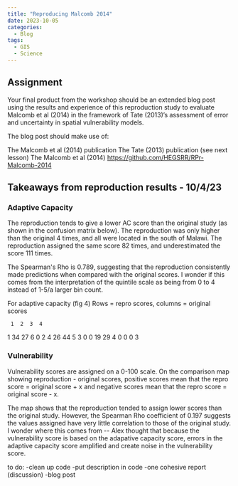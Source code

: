 ```yaml
---
title: "Reproducing Malcomb 2014"
date: 2023-10-05
categories:
  - Blog
tags:
  - GIS
  - Science
---
```


## Assignment
Your final product from the workshop should be an extended blog post using the results and experience of this reproduction study to evaluate Malcomb et al (2014) in the framework of Tate (2013)’s assessment of error and uncertainty in spatial vulnerability models.

The blog post should make use of:

The Malcomb et al (2014) publication
The Tate (2013) publication (see next lesson)
The Malcomb et al (2014) https://github.com/HEGSRR/RPr-Malcomb-2014

## Takeaways from reproduction results - 10/4/23

### Adaptive Capacity

The reproduction tends to give a lower AC score than the original study (as shown in the confusion matrix below). The reproduction was only higher than the original 4 times, and all were located in the south of Malawi. The reproduction assigned the same score 82 times, and underestimated the score 111 times. 

The Spearman's Rho is 0.789, suggesting that the reproduction consistently made predictions when compared with the original scores. I wonder if this comes from the interpretation of the quintile scale as being from 0 to 4 instead of 1-5/a larger bin count. 

For adaptive capacity (fig 4)
Rows = repro scores, columns = original scores
  
     1  2  3  4
  1 34 27  6  0
  2  4 26 44  5
  3  0  0 19 29
  4  0  0  0  3


### Vulnerability

Vulnerability scores are assigned on a 0-100 scale. On the comparison map showing reproduction - original scores, positive scores mean that the repro score = original score + x and negative scores mean that the repro score = original score - x. 

The map shows that the reproduction tended to assign lower scores than the original study. However, the Spearman Rho coefficient of 0.197 suggests the values assigned have very little correlation to those of the original study. I wonder where this comes from -- Alex thought that because the vulnerability score is based on the adapative capacity score, errors in the adaptive capacity score amplified and create noise in the vulnerability score. 


to do:
-clean up code
-put description in code
-one cohesive report (discussion)
-blog post